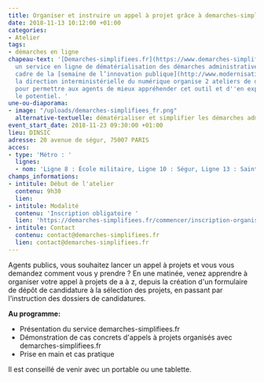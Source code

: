 ```yaml
---
title: Organiser et instruire un appel à projet grâce à demarches-simplifiees.fr
date: 2018-11-13 10:12:00 +01:00
categories:
- Atelier
tags:
- démarches en ligne
chapeau-text: '[Demarches-simplifiees.fr](https://www.demarches-simplifiees.fr/) est
  un service en ligne de dématérialisation des démarches administratives. Dans le
  cadre de la [semaine de l’innovation publique](http://www.modernisation.gouv.fr/la-semaine-de-linnovation-publique){:target="_blank"},
  la direction interministérielle du numérique organise 2 ateliers de découverte-formation
  pour permettre aux agents de mieux appréhender cet outil et d''en exploiter tout
  le potentiel. '
une-ou-diaporama:
- image: "/uploads/demarches-simplifiees_fr.png"
  alternative-textuelle: dématérialiser et simplifier les démarches administratives
event_start_date: 2018-11-23 09:30:00 +01:00
lieu: DINSIC
adresse: 20 avenue de ségur, 75007 PARIS
acces:
- type: 'Métro : '
  lignes:
  - nom: 'Ligne 8 : École militaire, Ligne 10 : Ségur, Ligne 13 : Saint-François-Xavier'
champs_informations:
- intitule: Début de l'atelier
  contenu: 9h30
  lien: 
- intitule: Modalité
  contenu: 'Inscription obligatoire '
  lien: 'https://demarches-simplifiees.fr/commencer/inscription-organisation-appelaprojet '
- intitule: Contact
  contenu: contact@demarches-simplifiees.fr
  lien: contact@demarches-simplifiees.fr
---
```


Agents publics, vous souhaitez lancer un appel à projets et vous vous demandez comment vous y prendre ? En une matinée, venez apprendre à organiser votre appel à projets de a à z, depuis la création d'un formulaire de dépôt de candidature à la sélection des projets, en passant par l'instruction des dossiers de candidatures.    

**Au programme:**

* Présentation du service demarches-simplifiees.fr
* Démonstration de cas concrets d'appels à projets organisés avec demarches-simplifiees.fr
* Prise en main et cas pratique

Il est conseillé de venir avec un portable ou une tablette.

